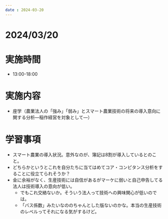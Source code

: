 ```yaml
---
date : 2024-03-20
---
```


# 2024/03/20

# 実施時間
- 13:00-18:00

# 実施内容
- 座学（農業法人の「強み」「弱み」とスマート農業技術の将来の導入意向に関する分析―稲作経営を対象として―）

# 学習事項
- スマート農業の導入状況。意外なのが、簿記は8割が導入しているとのこと。
- どちらかというとこれを自分たちに当てはめてコア・コンピタンス分析をすることに役立てられそうか？
- 金に余裕がなく、生産技術には自信があるがマーケに弱いと自己申告してる法人は技術導入の意向が低い。
    - でもこれ交絡ないか。そういう法人って技術への興味関心が低いのでは。
    - 「バス係数」みたいなののちゃんとした版ないのかな。本当の生産技術のレベルってそれになる気がするけど。